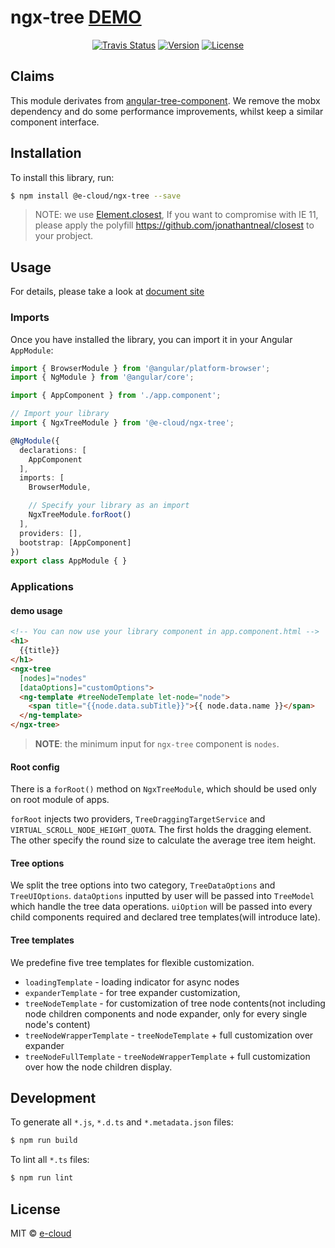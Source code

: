 # ngx-tree [DEMO](https://e-cloud.github.io/ngx-tree/docs/demo)

<p align="center">
  <a href="https://travis-ci.org/e-cloud/ngx-tree?branch=master"><img src="https://travis-ci.org/e-cloud/ngx-tree.svg?branch=master" alt="Travis Status"></a>
  <a href="https://www.npmjs.com/package/@e-cloud/ngx-tree"><img src="https://img.shields.io/npm/v/@e-cloud/ngx-tree.svg" alt="Version"></a>
  <a href="https://www.npmjs.com/package/@e-cloud/ngx-tree"><img src="https://img.shields.io/npm/l/@e-cloud/ngx-tree.svg" alt="License"></a>
  <br>
</p>

## Claims

This module derivates from [angular-tree-component](https://github.com/500tech/angular-tree-component/). We remove the mobx dependency and do some performance improvements, whilst keep a similar component interface.

## Installation

To install this library, run:

```bash
$ npm install @e-cloud/ngx-tree --save
```

> NOTE: we use [Element.closest](https://developer.mozilla.org/docs/Web/API/Element/closest), If you want to compromise
> with IE 11, please apply the polyfill https://github.com/jonathantneal/closest to your probject.

## Usage

For details, please take a look at [document site](https://e-cloud.github.io/ngx-tree)

### Imports
Once you have installed the library, you can import it in your Angular `AppModule`:

```typescript
import { BrowserModule } from '@angular/platform-browser';
import { NgModule } from '@angular/core';

import { AppComponent } from './app.component';

// Import your library
import { NgxTreeModule } from '@e-cloud/ngx-tree';

@NgModule({
  declarations: [
    AppComponent
  ],
  imports: [
    BrowserModule,

    // Specify your library as an import
    NgxTreeModule.forRoot()
  ],
  providers: [],
  bootstrap: [AppComponent]
})
export class AppModule { }
```

### Applications

#### demo usage

```html
<!-- You can now use your library component in app.component.html -->
<h1>
  {{title}}
</h1>
<ngx-tree
  [nodes]="nodes"
  [dataOptions]="customOptions">
  <ng-template #treeNodeTemplate let-node="node">
    <span title="{{node.data.subTitle}}">{{ node.data.name }}</span>
  </ng-template>
</ngx-tree>
```

> **NOTE**: the minimum input for `ngx-tree` component is `nodes`.

#### Root config

There is a `forRoot()` method on `NgxTreeModule`, which should be used only on root module of apps.

`forRoot` injects two providers, `TreeDraggingTargetService` and `VIRTUAL_SCROLL_NODE_HEIGHT_QUOTA`. The first holds the dragging element. The other specify the round size to calculate the average tree item height.

#### Tree options

We split the tree options into two category, `TreeDataOptions` and `TreeUIOptions`. `dataOptions` inputted by user will be passed into `TreeModel` which handle the tree data operations. `uiOption` will be passed into every child components required and declared tree templates(will introduce late).

#### Tree templates

We predefine five tree templates for flexible customization.

* `loadingTemplate` - loading indicator for async nodes
* `expanderTemplate` - for tree expander customization,
* `treeNodeTemplate` - for customization of tree node contents(not including node children components and node expander, only for every single node's content)
* `treeNodeWrapperTemplate` - `treeNodeTemplate` + full customization over expander
* `treeNodeFullTemplate` - `treeNodeWrapperTemplate` + full customization over how the node children display.


## Development

To generate all `*.js`, `*.d.ts` and `*.metadata.json` files:

```bash
$ npm run build
```

To lint all `*.ts` files:

```bash
$ npm run lint
```

## License

MIT © [e-cloud](mailto:saintscott119@gmail.com)
